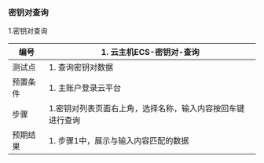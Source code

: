 ### 密钥对查询

1.密钥对查询

| 编号     | 1. 云主机ECS-密钥对-查询                                   |
| -------- | ---------------------------------------------------------- |
| 测试点   | 1. 查询密钥对数据                                          |
| 预置条件 | 1. 主账户登录云平台                                        |
| 步骤     | 1.密钥对列表页面右上角，选择名称，输入内容按回车键进行查询 |
| 预期结果 | 1. 步骤1中，展示与输入内容匹配的数据                       |